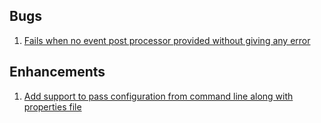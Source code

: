 Bugs
----

1.	[Fails when no event post processor provided without giving any error](https://github.com/jaykhimani/Watcher/issues/1)

Enhancements
------------

1.	[Add support to pass configuration from command line along with properties file](https://github.com/jaykhimani/Watcher/issues/2)
